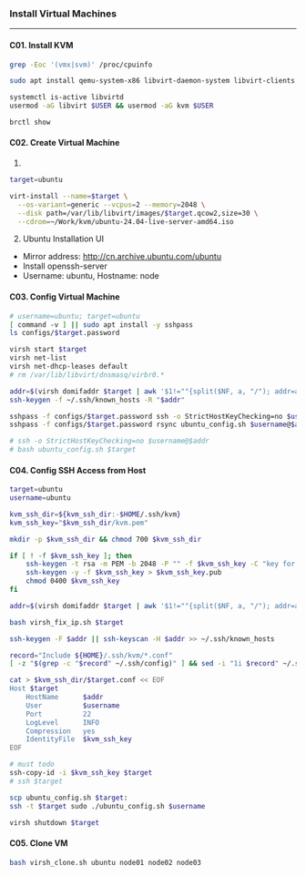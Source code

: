### Install Virtual Machines
---

#### C01. Install KVM
```bash
grep -Eoc '(vmx|svm)' /proc/cpuinfo

sudo apt install qemu-system-x86 libvirt-daemon-system libvirt-clients bridge-utils virtinst virt-manager

systemctl is-active libvirtd
usermod -aG libvirt $USER && usermod -aG kvm $USER

brctl show
```

#### C02. Create Virtual Machine
1. 
```bash
target=ubuntu

virt-install --name=$target \
  --os-variant=generic --vcpus=2 --memory=2048 \
  --disk path=/var/lib/libvirt/images/$target.qcow2,size=30 \
  --cdrom=~/Work/kvm/ubuntu-24.04-live-server-amd64.iso
```

2. Ubuntu Installation UI
- Mirror address: http://cn.archive.ubuntu.com/ubuntu
- Install openssh-server
- Username: ubuntu, Hostname: node

#### C03. Config Virtual Machine
```bash
# username=ubuntu; target=ubuntu
[ command -v ] || sudo apt install -y sshpass
ls configs/$target.password

virsh start $target
virsh net-list
virsh net-dhcp-leases default
# rm /var/lib/libvirt/dnsmasq/virbr0.*

addr=$(virsh domifaddr $target | awk '$1!=""{split($NF, a, "/"); addr=a[1]} END{print addr}')
ssh-keygen -f ~/.ssh/known_hosts -R "$addr"

sshpass -f configs/$target.password ssh -o StrictHostKeyChecking=no $username@$addr pwd
sshpass -f configs/$target.password rsync ubuntu_config.sh $username@$addr:

# ssh -o StrictHostKeyChecking=no $username@$addr
# bash ubuntu_config.sh $target
```

#### C04. Config SSH Access from Host
```bash
target=ubuntu
username=ubuntu

kvm_ssh_dir=${kvm_ssh_dir:-$HOME/.ssh/kvm}
kvm_ssh_key="$kvm_ssh_dir/kvm.pem"

mkdir -p $kvm_ssh_dir && chmod 700 $kvm_ssh_dir

if [ ! -f $kvm_ssh_key ]; then
    ssh-keygen -t rsa -m PEM -b 2048 -P "" -f $kvm_ssh_key -C "key for kvm"
    ssh-keygen -y -f $kvm_ssh_key > $kvm_ssh_key.pub
    chmod 0400 $kvm_ssh_key
fi

addr=$(virsh domifaddr $target | awk '$1!=""{split($NF, a, "/"); addr=a[1]} END{print addr}')

bash virsh_fix_ip.sh $target

ssh-keygen -F $addr || ssh-keyscan -H $addr >> ~/.ssh/known_hosts

record="Include ${HOME}/.ssh/kvm/*.conf"
[ -z "$(grep -c "$record" ~/.ssh/config)" ] && sed -i "1i $record" ~/.ssh/config

cat > $kvm_ssh_dir/$target.conf << EOF
Host $target
    HostName      $addr
    User          $username
    Port          22
    LogLevel      INFO
    Compression   yes
    IdentityFile  $kvm_ssh_key
EOF

# must todo
ssh-copy-id -i $kvm_ssh_key $target
# ssh $target

scp ubuntu_config.sh $target:
ssh -t $target sudo ./ubuntu_config.sh $username

virsh shutdown $target
```

#### C05. Clone VM
```bash
bash virsh_clone.sh ubuntu node01 node02 node03
```
